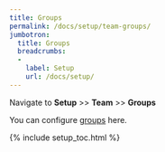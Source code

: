 ```yaml
---
title: Groups
permalink: /docs/setup/team-groups/
jumbotron:
  title: Groups
  breadcrumbs:
  - 
    label: Setup
    url: /docs/setup/
---
```


Navigate to **Setup** >> **Team** >> **Groups**

You can configure [groups](/docs/groups/) here.

{% include setup_toc.html %}

